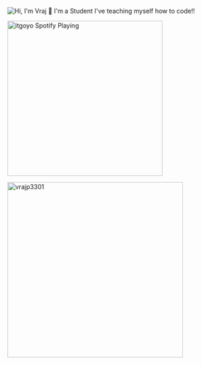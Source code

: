 ![Hi, I'm Vraj 👋 I'm a Student I've teaching myself how to code!!](https://github.com/vrajp3310/Trial/blob/main/assets/output.gif)

[<img src="https://now-playing-codestackr.vercel.app/api/spotify-playing" alt="itgoyo Spotify Playing" width="350" />](https://open.spotify.com/user/ynamratyl5j0yhhq475k7syme?si=WSIeu5cJQtWIIwT3EM1e9Q&nd=1)


<img align="left" width=396 src="https://github-readme-streak-stats.herokuapp.com/?user=vrajp3301&theme=react&border=61dafb&hide_border=true" alt="vrajp3301" />

